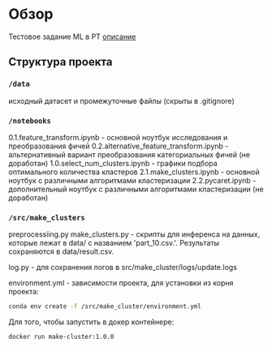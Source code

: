 # Обзор

Тестовое задание ML в PT [описание](https://github.com/zhuravlstrogo/harmful_http/blob/main/task.md)

## Структура проекта

### `/data`

исходный датасет и промежуточные файлы (скрыты в .gitignore)

### `/notebooks`

0.1.feature_transform.ipynb - основной ноутбук исследования и преобразования фичей
0.2.alternative_feature_transform.ipynb - альтернативный вариант преобразования категориальных фичей (не доработан)
1.0.select_num_clusters.ipynb - графики подбора оптимального количества кластеров
2.1.make_clusters.ipynb - основной ноутбук с различными алгоритмами кластеризации
2.2.pycaret.ipynb - дополнительный ноутбук с различными алгоритмами кластеризации (не доработан)

### `/src/make_clusters`
preprocessiing.py make_clusters.py - скрипты для инференса на данных, которые лежат в data/ с названием 'part_10.csv.'. Результаты сохраняются в data/result.csv.

log.py - для сохранения логов в src/make_cluster/logs/update.logs

environment.yml - зависимости проекта, для установки из корня проекта:

```bash
conda env create -f /src/make_cluster/environment.yml
```

Для того, чтобы запустить в докер контейнере:

```bash 
docker run make-cluster:1.0.0
```
